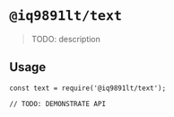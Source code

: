 # `@iq9891lt/text`

> TODO: description

## Usage

```
const text = require('@iq9891lt/text');

// TODO: DEMONSTRATE API
```
